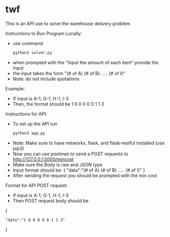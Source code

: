 # twf

This is an API use to solve the warehouse delivery problem

Instructions to Run Program Locally:
- use command 
  ```bash
  python3 solver.py
  ```
- when prompted with the "Input the amount of each item" provide the input
- the input takes the form "(# of A) (# of B) ..... (# of I)"
- Note: do not include quotations

Example:
- If input is A-1, G-1, H-1, I-3
- Then, the format should be 1 0 0 0 0 0 1 1 3

Instructions for API:
- To set up the API run
  ```bash
  python3 app.py
  ```
- Note: Make sure to have networkx, flask, and flask-restful installed (use pip3)
- Now you can use postman to send a POST requests to http://127.0.0.1:5000/mincost
- Make sure the Body is raw and JSON type
- Input format should be:
  {
    "data":"(# of A) (# of B) ..... (# of I)"
  }
- After sending the request you should be prompted with the min cost

Format for API POST request:
- If input is A-1, G-1, H-1, I-3
- Then POST request body should be

{

	"data":"1 0 0 0 0 0 1 1 3"
	
}


